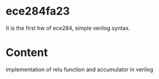 # ece284fa23
It is the first hw of ece284, simple verilog syntax. 
# Content
implementation of relu function and accumulator in verilog
